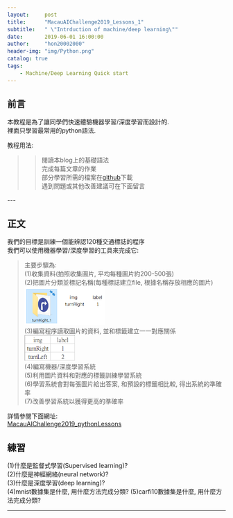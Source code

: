 ```yaml
---
layout:     post
title:      "MacauAIChallenge2019_Lessons_1"
subtitle:   " \"Intrduction of machine/deep learning\""
date:       2019-06-01 16:00:00
author:     "hon20002000"
header-img: "img/Python.png"
catalog: true
tags:
    - Machine/Deep Learning Quick start
---
```


## 前言
    
本教程是為了讓同學們快速體驗機器學習/深度學習而設計的.  
裡面只學習最常用的python語法.  
  
教程用法:  
>>閱讀本blog上的基礎語法  
>>完成每篇文章的作業  
>>部分學習所需的檔案在[github](https://github.com/hon20002000/MacauAIChallenge2019_pythonLessons)下載  
>>遇到問題或其他改善建議可在下面留言

<p id = "build"></p>
---

## 正文

我們的目標是訓練一個能辨認120種交通標誌的程序  
我們可以使用機器學習/深度學習的工具來完成它:  
>主要步驟為:  
>(1)收集資料(拍照收集圖片, 平均每種圖片約200-500張)  
>(2)把圖片分類並標記名稱(每種標誌建立file, 根據名稱存放相應的圖片)  
><img src="/img/turnRight.png" width="40%">  
>(3)編寫程序讀取圖片的資料, 並和標籤建立一一對應關係  
><img src="/img/label.png" width="25%">  
>(4)編寫機器/深度學習系統  
>(5)利用圖片資料和對應的標籤訓練學習系統  
>(6)學習系統會對每張圖片給出答案, 和預設的標籤相比較, 得出系統的準確率  
>(7)改善學習系統以獲得更高的準確率  
  
詳情參閱下面網址:  
[MacauAIChallenge2019_pythonLessons](https://github.com/hon20002000/MacauAIChallenge2019_pythonLessons)  

## 練習
  
(1)什麼是監督式學習(Supervised learning)?  
(2)什麼是神經網絡(neural network)?  
(3)什麼是深度學習(deep learning)?  
(4)mnist數據集是什麼, 用什麼方法完成分類? 
(5)carfi10數據集是什麼, 用什麼方法完成分類? 

---


